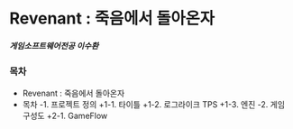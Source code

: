# Revenant : 죽음에서 돌아온자
##### 게임소프트웨어전공 이수환

### 목차
* Revenant : 죽음에서 돌아온자
 * 목차
 -1. 프로젝트 정의
 +1-1. 타이틀
 +1-2. 로그라이크 TPS
 +1-3. 엔진
 -2. 게임 구성도
 +2-1. GameFlow
 
